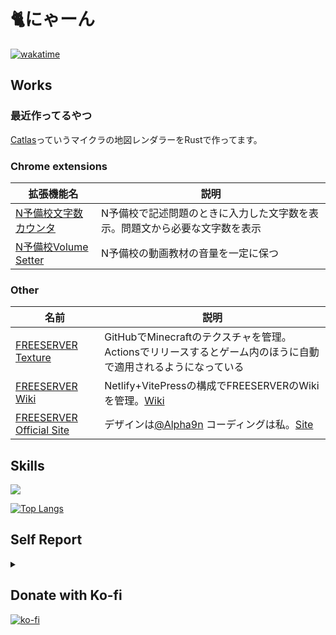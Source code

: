 # 🐈にゃーん

[![wakatime](https://wakatime.com/badge/user/56c0832e-9443-4721-bd23-ad0416a324d1.svg)](https://wakatime.com/@56c0832e-9443-4721-bd23-ad0416a324d1)

## Works

### 最近作ってるやつ
[Catlas](https://github.com/catlas-minecraft/catlas)っていうマイクラの地図レンダラーをRustで作ってます。



### Chrome extensions
| 拡張機能名 | 説明 |
| --------- | ---- |
| [N予備校文字数カウンタ](https://chrome.google.com/webstore/detail/n%E4%BA%88%E5%82%99%E6%A0%A1%E6%96%87%E5%AD%97%E6%95%B0%E3%82%AB%E3%82%A6%E3%83%B3%E3%82%BF/cjgiegfjhnlfbgpcjeainnakegcopdhd?hl=ja) | N予備校で記述問題のときに入力した文字数を表示。問題文から必要な文字数を表示 |
| [N予備校Volume Setter](https://chrome.google.com/webstore/detail/n-yobikou-better-volume/fbminpffmmcgebhihlhnkfmljdkahoic?hl=ja) | N予備校の動画教材の音量を一定に保つ |

### Other
| 名前 | 説明 |
| ---- | --- |
| [FREESERVER Texture](https://github.com/freeserverproject/texture) | GitHubでMinecraftのテクスチャを管理。Actionsでリリースするとゲーム内のほうに自動で適用されるようになっている |
| [FREESERVER Wiki](https://github.com/freeserverproject/freeserver-wiki) | Netlify+VitePressの構成でFREESERVERのWikiを管理。[Wiki](https://wiki.freeserver.pro) |
| [FREESERVER Official Site](https://github.com/freeserverproject/officialSite) | デザインは[@Alpha9n](https://github.com/Alpha9n) コーディングは私。[Site](https://freeserver.pro) |

## Skills

![](https://github-readme-stats.vercel.app/api?username=tsutoringo&show_icons=true&theme=vue-dark)

[![Top Langs](https://github-readme-stats.vercel.app/api/top-langs/?username=tsutoringo&layout=compact)](https://github.com/anuraghazra/github-readme-stats)

## Self Report

<details>
  <summary>
  </summary>
  0 = 使用経験無いが興味はある<br>
  1 = 使用したことはあるが全く使えない<br>
  2 = 使用したことはあるが理解が足りていない、そんなにできない。<br>
  3 = 使用したことがあり自分が困らない程度には出来るがまだ理解がたりていない<br>
  4 = 使用したことがあり自分が困らない程度にはできある程度理解している<br>
  5 = 内部構造までほぼ全て理解している
  
  | name                  | point | Note |
  | --------------------- | ----- | ----------- |
  | やる気                 | -     | めっちゃ変動する |
  | HTML                  | 4     | |
  | CSS                   | 4     | |
  | SCSS                  | 3     | まだ入れ子構造しかつかったことにゃい |
  | Web Desing            | 2     | ずっと苦手意識があるしそんなにうまくない |
  | JavaScript            | 4     | |
  | TypeScript            | 4     | |
  | Node.js               | 4     | |
  | Node version manager  | 3     | nvm |
  | npm                   | 3     | |
  | pnpm                  | 3     | |
  | yarn                  | 3     | |
  | Vue                   | 4     | |
  | Vue 2                 | 3     | |
  | Vue 3                 | 3     | |
  | Vue 3 Composition API | 3     | |
  | Vue Router            | 3     | |
  | Vite                  | 3     | |
  | Vitepress             | 3     | |
  | Vuepress              | 0     | |
  | Element Plus          | 3     | |
  | Reactjs               | 0     | |
  | JSX                   | 0     | |
  | Svelte                | 0     | |
  | Leaflet               | 1     | |
  | Swiper.js             | 2     | |
  | Swiper/vue            | 2     | 2021 10/5から触り始めた |
  | Discord.js            | 3     | クラス多すぎ（ |
  | Electron              | 2     | |
  | Web extension         | 3     | [500人ぐらいが使う拡張機能](https://github.com/nnn-ed-nico-extension/N-yobiko-char-counter)を作ったことがある |
  | Realm Database        | 3     | 最新をしてない |
  | D3                    | 2     | |
  | D3 Tree View          | 3     | |
  | Rust                  | 2     | |
  | Java                  | 2     | |
  | Spigot                | 2     | Javaはこのためにやったほぼほぼしてない |
  | Stripe API            | 0     | 今後使うことがあるかもしれない |
  | Cloudflare            | 3     | まだまだ使ったコトない機能がある |
  | Cloudflare Pages      | 3     | まだまだ使ったコトない機能がある |
  | Cloudflare DNS        | 3     | まだまだ使ったコトない機能がある |
  | Netlify               | 3     | |
  | Netlify CMS           | 3     | |
  | Firebase              | 3     | まだまだ使ったコトない機能がある |
  | Firebase Functions    | 2     | |
  | Firebase Realtim DB   | 3     | |
  | Firebase Auth         | 3     | |
  | Firebase Web 9        | 3     | |
  | Supabase              | 0     | |
  | Git                   | 3     | |
  | GitHub                | 3     | まだまだ使ったコトない機能がある |
  | GitHub Pages          | 3     | まだ使用履歴浅いけど使える      |
  | GitHub Actions        | 3     | まだ使用履歴浅いけど使える      |
  | VS Code               | 3     | ずっと愛用しているがまだ使ったことない機能いっぱいある |
  | Draw.io               | 3     | |
  
</details>


## Donate with Ko-fi
[![ko-fi](https://ko-fi.com/img/githubbutton_sm.svg)](https://ko-fi.com/T6T64S5UD)
